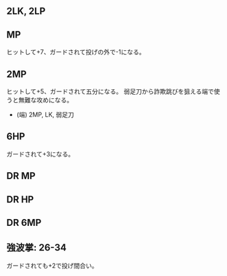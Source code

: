 ## 2LK, 2LP

## MP

ヒットして+7、ガードされて投げの外で-1になる。

## 2MP

ヒットして+5、ガードされて五分になる。
弱足刀から詐欺跳びを狙える端で使うと無難な攻めになる。

- (端) 2MP, LK, 弱足刀

## 6HP

ガードされて+3になる。

## DR MP

## DR HP

## DR 6MP

## 強波掌: 26-34

ガードされても+2で投げ間合い。
